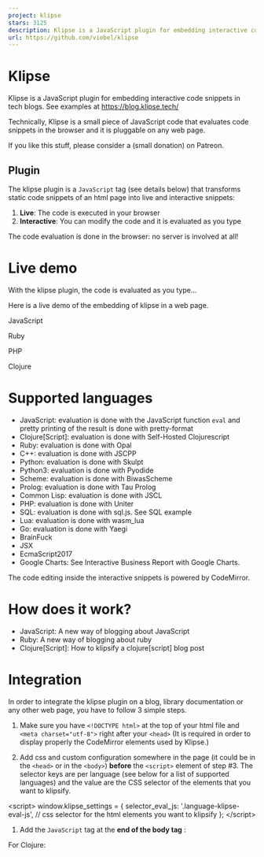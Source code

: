 ```yaml
---
project: klipse
stars: 3125
description: Klipse is a JavaScript plugin for embedding interactive code snippets in tech blogs.
url: https://github.com/viebel/klipse
---
```


Klipse
======

Klipse is a JavaScript plugin for embedding interactive code snippets in tech blogs. See examples at https://blog.klipse.tech/

Technically, Klipse is a small piece of JavaScript code that evaluates code snippets in the browser and it is pluggable on any web page.

If you like this stuff, please consider a (small donation) on Patreon.

Plugin
------

The klipse plugin is a `JavaScript` tag (see details below) that transforms static code snippets of an html page into live and interactive snippets:

1.  **Live**: The code is executed in your browser
2.  **Interactive**: You can modify the code and it is evaluated as you type

The code evaluation is done in the browser: no server is involved at all!

Live demo
=========

With the klipse plugin, the code is evaluated as you type...

Here is a live demo of the embedding of klipse in a web page.

JavaScript

Ruby

PHP

Clojure

Supported languages
===================

-   JavaScript: evaluation is done with the JavaScript function `eval` and pretty printing of the result is done with pretty-format
-   Clojure\[Script\]: evaluation is done with Self-Hosted Clojurescript
-   Ruby: evaluation is done with Opal
-   C++: evaluation is done with JSCPP
-   Python: evaluation is done with Skulpt
-   Python3: evaluation is done with Pyodide
-   Scheme: evaluation is done with BiwasScheme
-   Prolog: evaluation is done with Tau Prolog
-   Common Lisp: evaluation is done with JSCL
-   PHP: evaluation is done with Uniter
-   SQL: evaluation is done with sql.js. See SQL example
-   Lua: evaluation is done with wasm\_lua
-   Go: evaluation is done with Yaegi
-   BrainFuck
-   JSX
-   EcmaScript2017
-   Google Charts: See Interactive Business Report with Google Charts.

The code editing inside the interactive snippets is powered by CodeMirror.

How does it work?
=================

-   JavaScript: A new way of blogging about JavaScript
-   Ruby: A new way of blogging about ruby
-   Clojure\[Script\]: How to klipsify a clojure\[script\] blog post

Integration
===========

In order to integrate the klipse plugin on a blog, library documentation or any other web page, you have to follow 3 simple steps.

1.  Make sure you have `<!DOCTYPE html>` at the top of your html file and `<meta charset="utf-8">` right after your `<head>` (It is required in order to display properly the CodeMirror elements used by Klipse.)
    
2.  Add css and custom configuration somewhere in the page (it could be in the `<head>` or in the `<body>`) **before** the `<script>` element of step #3. The selector keys are per language (see below for a list of supported languages) and the value are the CSS selector of the elements that you want to klipsify.
    

<link rel\="stylesheet" type\="text/css" href\="https://storage.googleapis.com/app.klipse.tech/css/codemirror.css"\>

<script\>
    window.klipse\_settings \= {
        selector\_eval\_js: '.language-klipse-eval-js', // css selector for the html elements you want to klipsify
    };
</script\>

1.  Add the `JavaScript` tag at the **end of the body tag** :

For Clojure:

<script src\="https://storage.googleapis.com/app.klipse.tech/plugin/js/klipse\_plugin.js"\></script\>
</body\>

For other languages:

    <script src\="https://storage.googleapis.com/app.klipse.tech/plugin\_prod/js/klipse\_plugin.min.js"\></script\>
</body\>

Here is an interactive guide of the klipse snippets.

If you want to host Klipse JavaScript tag from your own server, see Host Klipse Locally.

If you want to use an older version of Klipse, see Use Older Versions.

JavaScript
----------

Here is the full interactive guide of the klipse `JavaScript` snippets.

<link rel\="stylesheet" type\="text/css" href\="https://storage.googleapis.com/app.klipse.tech/css/codemirror.css"\>

<script\>
    window.klipse\_settings \= {
        selector\_eval\_js: '.language-klipse-eval-js', // css selector for the html elements you want to klipsify
    };
</script\>
<script src\="https://storage.googleapis.com/app.klipse.tech/plugin\_prod/js/klipse\_plugin.min.js"\></script\>

Here is a jsfiddle with Klipse plugin for JavaScript. And here are detailed explanations about a JavaScript live code editor in a blog post.

Clojure and ClojureScript in a web page
---------------------------------------

> Pay attention: for Clojure interactive snippets, you must use the **non-minified** version of klipse as for the moment, self-host cljs doesn't support advanced compilation!

Here is the full interactive guide of the klipse `clojure` snippets.

You can manipulate the DOM inside KLIPSE: here is a tutorial.

<link rel\="stylesheet" type\="text/css" href\="https://storage.googleapis.com/app.klipse.tech/css/codemirror.css"\>

<script\>
    window.klipse\_settings \= {
        selector: '.language-klipse'// css selector for the html elements you want to klipsify
    };
</script\>
<script src\="https://storage.googleapis.com/app.klipse.tech/plugin/js/klipse\_plugin.js"\></script\>

ClojureScript project
---------------------

If you want to integrate Klipse inside a Clojurescript project, it is recommended to consume Klipse as a Clojurescript library like any other Clojurescript lib, just like this .

Inside your code you have to require two namespaces and call a function:

(ns my.project
  (:require \[klipse.run.plugin.plugin\] ;; this namespace initializes Klipse. We require it for its side effects
            \[klipse.plugin :as klipse-plugin\]))

(klipse-plugin/init #js {:selector ".language-klipse"
                         :selector\_reagent ".language-reagent"})

Here is an example of a tiny reagent demo project that integrates Klipse as a Clojurescript library.

Python
------

<link rel\="stylesheet" type\="text/css" href\="https://storage.googleapis.com/app.klipse.tech/css/codemirror.css"\>

<script\>
    window.klipse\_settings \= {
        selector\_eval\_python\_client: '.language-klipse-python', // css selector for the html elements you want to klipsify
    };
</script\>
<script src\="https://storage.googleapis.com/app.klipse.tech/plugin\_prod/js/klipse\_plugin.min.js"\></script\>

Python3 (numpy, pandas)
-----------------------

<link rel\="stylesheet" type\="text/css" href\="https://storage.googleapis.com/app.klipse.tech/css/codemirror.css"\>

<script\>
    window.klipse\_settings \= {
        selector\_pyodide: '.language-klipse-pyodide', // css selector for the html elements you want to klipsify
    };
</script\>
<script src\="https://storage.googleapis.com/app.klipse.tech/plugin\_prod/js/klipse\_plugin.min.js"\></script\>

Ruby
----

<link rel\="stylesheet" type\="text/css" href\="https://storage.googleapis.com/app.klipse.tech/css/codemirror.css"\>

<script\>
    window.klipse\_settings \= {
        selector\_eval\_ruby: '.language-klipse-eval-ruby', // css selector for the html elements you want to klipsify
    };
</script\>
<script src\="https://storage.googleapis.com/app.klipse.tech/plugin\_prod/js/klipse\_plugin.min.js"\></script\>

Lua
---

<link rel\="stylesheet" type\="text/css" href\="https://storage.googleapis.com/app.klipse.tech/css/codemirror.css"\>
<link rel\="stylesheet" type\="text/css" href\="https://storage.googleapis.com/app.klipse.tech/css/lua.css"\>

<script\>
    window.klipse\_settings \= {
        selector\_lua: '.language-klipse-lua', // css selector for the html elements you want to klipsify
    };
</script\>
<script src\="https://storage.googleapis.com/app.klipse.tech/plugin\_prod/js/klipse\_plugin.min.js"\></script\>

Go
--

<link rel\="stylesheet" type\="text/css" href\="https://storage.googleapis.com/app.klipse.tech/css/codemirror.css"\>

<script\>
    window.klipse\_settings \= {
        selector\_golang: '.language-klipse-go, // css selector for the html elements you want to klipsify
    };
</script\>
<script src\="https://storage.googleapis.com/app.klipse.tech/plugin\_prod/js/klipse\_plugin.min.js"\></script\>

Scheme
------

<link rel\="stylesheet" type\="text/css" href\="https://storage.googleapis.com/app.klipse.tech/css/codemirror.css"\>

<script\>
    window.klipse\_settings \= {
        selector\_eval\_scheme: '.language-klipse-eval-scheme', // css selector for the html elements you want to klipsify
    };
</script\>
<script src\="https://storage.googleapis.com/app.klipse.tech/plugin\_prod/js/klipse\_plugin.min.js"\></script\>

Prolog
------

Prolog code snippets are separated into two kinds:

-   Rules
-   Queries

In the query, you must omit the `?-` characters.

See A new way of blogging about Prolog for a full example and guide.

<link rel\="stylesheet" type\="text/css" href\="https://storage.googleapis.com/app.klipse.tech/css/codemirror.css"\>
<link rel\="stylesheet" type\="text/css" href\="https://storage.googleapis.com/app.klipse.tech/css/prolog.css"\>

<script\>
    window.klipse\_settings \= {
        selector\_prolog\_rules: '.language-prolog-rules', // css selector for the html elements that contain prolog rules
        selector\_prolog\_query: '.language-prolog-query', // css selector for the html elements that contain prolog queries
    };
</script\>
<script src\="https://storage.googleapis.com/app.klipse.tech/plugin\_prod/js/klipse\_plugin.min.js?v=7.7.1-a"\></script\>

Common Lisp
-----------

<link rel\="stylesheet" type\="text/css" href\="https://storage.googleapis.com/app.klipse.tech/css/codemirror.css"\>

<script\>
    window.klipse\_settings \= {
        selector\_eval\_clisp: '.language-klipse-eval-clisp', // css selector for the html elements you want to klipsify
    };
</script\>
<script src\="https://storage.googleapis.com/app.klipse.tech/plugin\_prod/js/klipse\_plugin.min.js"\></script\>

OCaml
-----

<link rel\="stylesheet" type\="text/css" href\="https://storage.googleapis.com/app.klipse.tech/css/codemirror.css"\>

<script\>
    window.klipse\_settings \= {
 	    selector\_eval\_ocaml: '.language-klipse-ocaml', // selector for ocaml evaluation snippets
	    selector\_transpile\_ocaml: '.language-transpile-ocaml' // selector for ocaml transpilation snippets
    };
</script\>
<script src\="https://storage.googleapis.com/app.klipse.tech/plugin\_prod/js/klipse\_plugin.min.js"\></script\>

ReasonML version 3
------------------

> Note: Code Snippets in Reason version 3 will automagically be upgraded to latest Reason version once a new version of Reason is released.

We have 4 kinds of ReasonML snippets:

1.  Code Evaluation
2.  Transpilation to JavaScript
3.  Transpilation to Ocaml
4.  Transpilation from Ocaml

Here is the JavaScript tag that you need to setup for embedding ReasonML snippets on your page:

<link rel\="stylesheet" type\="text/css" href\="https://storage.googleapis.com/app.klipse.tech/css/codemirror.css"\>

<script\>
    window.klipse\_settings \= {
 	     selector\_transpile\_reason\_3: '.language-transpile-reason', // selector for reason transpilation snippets
         selector\_transpile\_reason\_3\_to\_ocaml: '.language-transpile-reason-to-ocaml', // selector for reason transpilation into ocaml snippets
         selector\_eval\_reason\_3: '.language-klipse-reason',  // selector for reason evaluation snippets
         selector\_ocaml\_to\_reason: '.language-klipse-ocaml-to-reason' // selector for ocaml to reason snippets
   };
</script\>
<script src\="https://storage.googleapis.com/app.klipse.tech/plugin\_prod/js/klipse\_plugin.min.js"\></script\>

ReasonML - Old Syntax(deprecated)
---------------------------------

<link rel\="stylesheet" type\="text/css" href\="https://storage.googleapis.com/app.klipse.tech/css/codemirror.css"\>

<script\>
    window.klipse\_settings \= {
    	 selector\_transpile\_reason: '.language-transpile-reason', // selector for reason transpilation snippets
         selector\_transpile\_reason\_to\_ocaml: '.language-transpile-reason-to-ocaml', // selector for reason transpilation into ocaml snippets
         selector\_eval\_reason: '.language-klipse-reason' // selector for reason evaluation snippets
   };
</script\>
<script src\="https://storage.googleapis.com/app.klipse.tech/plugin\_prod/js/klipse\_plugin.min.js"\></script\>

SQL
---

<link rel\="stylesheet" type\="text/css" href\="https://storage.googleapis.com/app.klipse.tech/css/codemirror.css"\>
<link rel\="stylesheet" type\="text/css" href\="https://storage.googleapis.com/app.klipse.tech/css/sql.css"\>

<script\>
    window.klipse\_settings \= {
     selector\_sql: '.sql',
    };
</script\>
<script src\="https://storage.googleapis.com/app.klipse.tech/plugin\_prod/js/klipse\_plugin.min.js"\></script\>

PHP
---

<link rel\="stylesheet" type\="text/css" href\="https://storage.googleapis.com/app.klipse.tech/css/codemirror.css"\>

<script\>
    window.klipse\_settings \= {
        selector\_eval\_php: '.language-klipse-eval-php', // css selector for the html elements you want to klipsify
    };
</script\>
<script src\="https://storage.googleapis.com/app.klipse.tech/plugin\_prod/js/klipse\_plugin.min.js"\></script\>

https
-----

If your site runs under `https`, you need to load the klipse plugin from `https://storage.googleapis.com/app.klipse.tech` instead of `http://app.klipse.tech`.

The reason is that the klipse plugin is hosted on Google Cloud Storage and for the moment SSL is not supported for custom domains.

Configuration
-------------

The klipse plugin is configurable both at the level of the page and at the level of the snippet.

### Page level configuration

Here are the settings for the klipse plugin a page level:

window.klipse\_settings \= {
     eval\_idle\_msec: 20, // idle time in msec before the snippet is evaluated
     selector: '.language-klipse', // selector for Clojure evaluation snippets
     selector\_js: '.language-klipse-js', // selector for Clojure transpilation snippets
     selector\_reagent: '.language-reagent', // selector for reagent snippets
     selector\_google\_charts: '.language-google-charts' // selector for Google charts snippets
     selector\_oblivion: '.language-oblivion' // selector for oblivion snippets
     selector\_eval\_js: '.language-klipse-eval-js', // selector for JavaScript evaluation snippets
     selector\_eval\_ruby: '.language-klipse-eval-ruby', // selector for Ruby evaluation snippets
     selector\_lua: '.language-klipse-lua', // selector for lua evaluation snippets
     selector\_es2017: '.language-klipse-es2017', // selector for EcmaScript 2017 evaluation snippets
     selector\_jsx: '.language-klipse-jsx', // selector for JSX evaluation snippets
     selector\_transpile\_jsx: '.language-transpile-jsx', // selector for JSX transpilation snippets
     selector\_render\_jsx: '.language-render-jsx', // selector for JSX rendering snippets
     selector\_react: '.language-react', // selector for React snippets
     selector\_eval\_php: '.language-klipse-eval-php', // selector for PHP evaluation snippets
     selector\_eval\_markdown: '.language-klipse-markdown', // selector for Markdown transpilation snippets
     selector\_render\_hiccup: '.render-hiccup', // selector for Hiccup rendering snippets
     selector\_transpile\_hiccup: '.transpile-hiccup', // selector for Hiccup transpiling snippets
     selector\_eval\_lambdaway: '.language-klipse-lambdaway', // selector for lambdaway transpilation snippets
     selector\_eval\_python\_client: '.language-klipse-python', // selector for Python evaluation snippets
     selector\_eval\_cpp: '.language-klipse-cpp', // selector for cpp evaluation
     selector\_eval\_html: '.language-klipse-html', // selector for Html evaluation snippets
     selector\_sql: '.language-klipse-sql', // selector for sqlite evaluation snippets
     selector\_eval\_scheme: '.language-klipse-scheme', // selector for Scheme evaluation snippets
     selector\_brainfuck: '.language-klipse-brainfuck', // selector for Brainfuck snippets
     selector\_eval\_ocaml: '.language-klipse-ocaml', // selector for Ocaml evaluation snippets
     selector\_transpile\_ocaml: '.language-transpile-ocaml', // selector for Ocaml transpilation snippets
     selector\_transpile\_reason\_3: '.language-transpile-reason', // selector for Reason transpilation snippets
     selector\_transpile\_reason\_3\_to\_ocaml: '.language-transpile-reason-to-ocaml', // selector for Reason transpilation into ocaml snippets
     selector\_eval\_reason\_3: '.language-klipse-reason', // selector for Reason evaluation snippets
     selector\_ocaml\_to\_reason: '.language-klipse-ocaml-to-reason' // selector for Ocaml to reason snippets
     cached\_ns\_root: '/my-root', // the root of Clojure cached namespace, default: https://viebel.github.io/cljs-analysis-cache/cache/
     clojure\_cached\_macro\_ns\_regexp: /reagent.\*/, // the regexp for Clojure macro namespaces that are cached
     clojure\_cached\_ns\_regexp: /reagent.\*/, // the regexp for clojure namespaces that are cached
     codemirror\_root: '/my-codemirror-root', // the root of Codemirror files
     scripts\_root: '/my-scripts-root', // the root of scripts files (e.g pretty\_format.js, opal.js ...)
     re\_evaluate\_all\_snippets\_on\_change: false, // Whether all snippets should be reevaluated when any one snippet is edited, since snippets might depend on each other
     editor\_type: 'code-mirror', //the type of the editor for Klipse results (the element where the evaluation of the snippet is displayed). Allowed values:
                                 // "code-mirror": The input editor is codemirror. The output editor is codemirror
                                 // "html": The input editor is codemirror. The output editor is html
                                 // "dom": The input editor is plain text. The output editor is plain text

};

Additionally, you can configure CodeMirror input (snippet source code) and output (snippet evaluation) by setting `codemirror_options_in` and `codemirror_options_out`:

Currently, we support all the settings CodeMirror Configuration settings and part of the Addons settings: `matchBrackets` and `autoCloseBrackets`.

For instance, you can modify the `indentUnit`, `lineWrapping`, `lineNumbers` and `autoCloseBrackets` like this:

window.klipse\_settings \= {
    codemirror\_options\_in: {
        indentUnit: 8,
        lineWrapping: true,
        lineNumbers: true,
        autoCloseBrackets: true
    },
    codemirror\_options\_out: {
        lineWrapping: true,
        lineNumbers: true
    }
}

#### Clojure only

-   `print_length`: (default 1000) max number of items in collections to display - useful to prevent browser stuck when evaluating infinite sequences like `(range)`
-   `beautify_strings`: (default false) when evaluation result is a string - display the "interior" of the string without escaping the quotes.

### Snippet level configuration

The following attributes can be added to the DOM element of the snippet:

-   `data-eval-idle-msec`: (default 20) idle time in msec before the snippet is evaluated
-   `data-loop-msec`: (default `undefined`) the code is run in a loop every `data-loop-msec` msec
-   `data-preamble`: (default `""`) A string containing Clojurescript source code that should be run before the contents of this snippet, eg "(reset! canvas-id :canvas-2)". Useful for hiding implementation details from readers in blog posts, like e.g. setting a `canvas-id` atom to `:canvas-2`, or for performing any other setup operations that need to be done on a per-snippet basis
-   `data-editor-type`: (default `"code-mirror"`) the type of the editor for the klipse result (the element where the evaluation of the snippet is displayed). Allowed values: \*\* "code-mirror": The input editor is codemirror. The output editor is codemirror \*\* "html": The input editor is codemirror. The output editor is html \*\* "dom": The input editor is plain text. The output editor is plain text

### JavaScript only

-   `data-external-libs`: comma separated list of JavaScript libraries to load before snippet evaluation
-   `data-async-code`: (default `false`) when `true`, asynchronous calls to `console.log` append their result to the result cell

#### Clojure only

Here is a live demo of the different snippet level configuration options.

The following data attributes are supported on a klipse snippet DOM element:

-   `data-static-fns`: (default `false`) set to true for using static dispatch
-   `data-external-libs`: comma separated list of github repositories to resolve dependencies: you need to provide the full list of dependencies (including the dependencies of dependencies recursively). See for instance Lambda Calculus with clojure and Klipse
-   `data-print-length`: (default 1000) max number of items in collections to display - useful to prevent browser stuck when evaluating infinite sequences like `(range)`
-   `data-beautify-strings`: (default false) when evaluation result is a string - display the "interior" of the string without escaping the quotes.
-   `data-verbose`: (default false) passed to bootstrapped `eval` and `compile` `:verbose` opts
-   `data-max-eval-duration`: (default 1000) max number of milliseconds the snippet code is allowed to run synchronously before being interrupted.
-   `data-compile-display-guard`: (default false) when true, display the anti-starvation code inside result of compilation

Styling
-------

The Klipse plugin can be easily styled with CSS, which can be applied both to the Klipse plugin's own elements, and to the CodeMirror editor's elements. Much of the styling you'll apply will be to CodeMirror, as it contains all the CSS classes to style the code itself. Surrounding CodeMirror is the Klipse plugin, the styles of which control the plugin's borders, and the executed code's output.

DOM elements
------------

Each klipse snippet is associated with 4 HTML elements:

1.  The klipse snippet itself: it has the class `klipse-snippet`.
2.  The result: it has the class `klipse-result`.
3.  A container: it has the class `klipse-container` and is accessible inside the klipse snippet through the global variable `klipse_container` (the global variable is dynamically bound to the correct klipse container).
4.  A separator: it has the class `klipse-separator`.

### Changing the style of CodeMirror

You can change the theme of the CodeMirror editor simply by modifying its CSS. If you don't want to create your own theme, Farhad Gayour has an awesome list of ready-made themes you can select from. Have a look at the different themes by selecting them from the drop-down. Once you've found one you like, head to the theme repo to copy the CSS, paste it into a CSS file, and link to it from the HTML page containing your Klipse plugin.

### Changing the style of the Klipse plugin

To change the style of the Klipse plugin's borders and the console output, you'll need to add a few extra style rules to your CSS file. These are:

-   `.CodeMirror` - modify the plugin's borders and CodeMirror's containing `div`
-   `.CodeMirror:last-child::before` - modify the console's title (i.e. the bit that says _Output:_)
-   `.CodeMirror:last-child` - modify the console area (i.e. the area beneath _Output:_)

You can see an example of styling Klipse in `demos/styling`. And here is a live demo

Interactive slides with Klipse
------------------------------

You can build interactive slides by integrating Klipse with Reveal.js using this template for reveal.js and Klipse.

Klipse Community
----------------

Here are a couple of examples of blogs using the klipse plugin:

-   Clojure: Procedural Dungeon Generation: A Drunkard's Walk in ClojureScript
-   Python: Drawing fractals with a turtle
-   Clojure: Island Generator
-   ClojureScript transpiled: blog.ducky.io - More about protocols in ClojureScript
-   Ruby: jessewaites.com - interactive ruby snippets
-   Clojure: z.caudate.me - live documentation with klipse
-   Ruby, Javascript, Clojure: blog.klipse.tech
-   Prolog: A new way of blogging about Prolog
-   Clojure documentation: Anonymous functions in clojure
-   JavaScript: Untangled.io - Advanced ES6 destructuring techniques with live examples
-   Clojure: Klipse for Kids: A fun way to learn computer programming
-   JavaScript Immutable.js: An Introduction with examples written for humans
-   Clojure: Yet another scheme dialect written in Clojure and ClojureScript
-   JavaScript: Try Partial Lenses with KLIPSE
-   JavaScript: Clause.js, a JavaScript contract system, documentation created with klipse
-   Clojure: Reagent deep dive part 1 2 3 4
-   ClojureScript: Visualising Bézier Curves
-   Clojure: core.async fun tutorial
-   ClojureScript: reagent and reframe playground
-   JavaScript: chai unit tests playground
-   Clojure: polynomial macro
-   Prolog: A scientific paper with interactive code snippets: \[Continuous Reasoning for Managing Next-Gen Distributed Applications\] (http://eptcs.web.cse.unsw.edu.au/paper.cgi?ICLP2020.22.pdf)

Ask us any question about the klipse plugin (integration, feature requests...) on

Access the CodeMirror editors programmatically
----------------------------------------------

Each code snippet is wrapped into a CodeMirror editor.

The CodeMirror editors are accessible via the JavaScript global variable: `klipse_editors`. This is an array that contains the CodeMirror editors wrapping the original code snippets. For instance, you can modify the content of the code snippet `i` by calling: `klipse_editors[i].setValue('let a = 1');`

Here is a jsfiddle that shows it in action.

The evaluation of each snippet is also wrapped into a CodeMirror editor. The CodeMirror editors that wrapped results are accessible via the JavaScript global variable: `klipse_results`. This is an array that contains the CodeMirror editors wrapping the results of the evaluation of the code snippets. For instance, you can read the content of the code snippet `i` by calling: `klipse_results[i].getValue();`

Here is a jsfiddle that shows it in action.

Use older versions
------------------

Since version `6.8.0`, Klipse is published on npm. Therefore you can access the klipse files of a specific version from unpkg - a cdn for stuff that is published to `npm`.

For instance, The urls are for the version `6.8.0` are:

-   JavaScript minified: https://unpkg.com/klipse@6.8.0/dist/klipse\_plugin.min.js
-   JavaScript non-minified: https://unpkg.com/klipse@6.8.0/dist/klipse\_plugin.min.js
-   Css: https://unpkg.com/klipse@6.8.0/dist/codemirror.css

Host Klipse locally
-------------------

You can download klipse with `npm` or `bower`.

In order to serve Klipse from your own server, you have to:

1.  Include in your page all the assets that you need from the `dist` folder: `codemirror.css`, `klipse_plugin.js` or `klipse_plugin.min.js`, `javascript.inc.js` (CodeMirror JavaScript addon), `pretty_format.js` (JavaScript beautifier)
2.  set `klipse_settings.no_dynamic_scripts=true;`

If you need more assets that are usually dynamically loaded by klipse, please download them manually.

Klipse App - Clojure Web Repl
-----------------------------

Here is the information about the Klipse app

The Web REPL is live at http://app.klipse.tech

Here is the manual for the KLIPSE web repl.

Languages supported in the REPL: `Clojure` and `ClojureScript`.

License
=======

If you like this stuff, please consider a (small donation) on Patreon.

See the LICENSE file for license rights and limitations (GNU General Public License v3.0).

